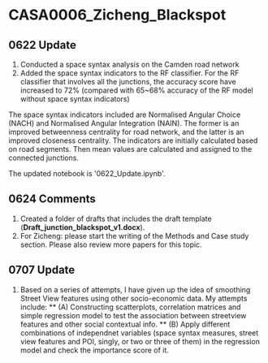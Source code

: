 # CASA0006_Zicheng_Blackspot

## 0622 Update
1. Conducted a space syntax analysis on the Camden road network
2. Added the space syntax indicators to the RF classifier. For the RF classifier that involves all the junctions, the accuracy score have increased to 72% (compared with 65~68% accuracy of the RF model without space syntax indicators)

The space syntax indicators included are Normalised Angular Choice (NACH) and Normalised Angular Integration (NAIN). The former is an improved betweenness centrality for road network, and the latter is an improved closeness centrality. The indicators are initially calculated based on road segments. Then mean values are calculated and assigned to the connected junctions.

The updated notebook is '0622_Update.ipynb'.

## 0624 Comments

1. Created a folder of drafts that includes the draft template (**Draft_junction_blackspot_v1.docx**).
2. For Zicheng: please start the writing of the Methods and Case study section. Please also review more papers for this topic.


## 0707 Update
1. Based on a series of attempts, I have given up the idea of smoothing Street View features using other socio-economic data. My attempts include: 
** (A) Constructing scatterplots, correlation matrices and simple regression model to test the association between streetview features and other social contextual info. ** (B) Apply different combinations of independnet variables (space syntax measures, street view features and POI, singly, or two or three of them) in the regression model and check the importance score of it.
